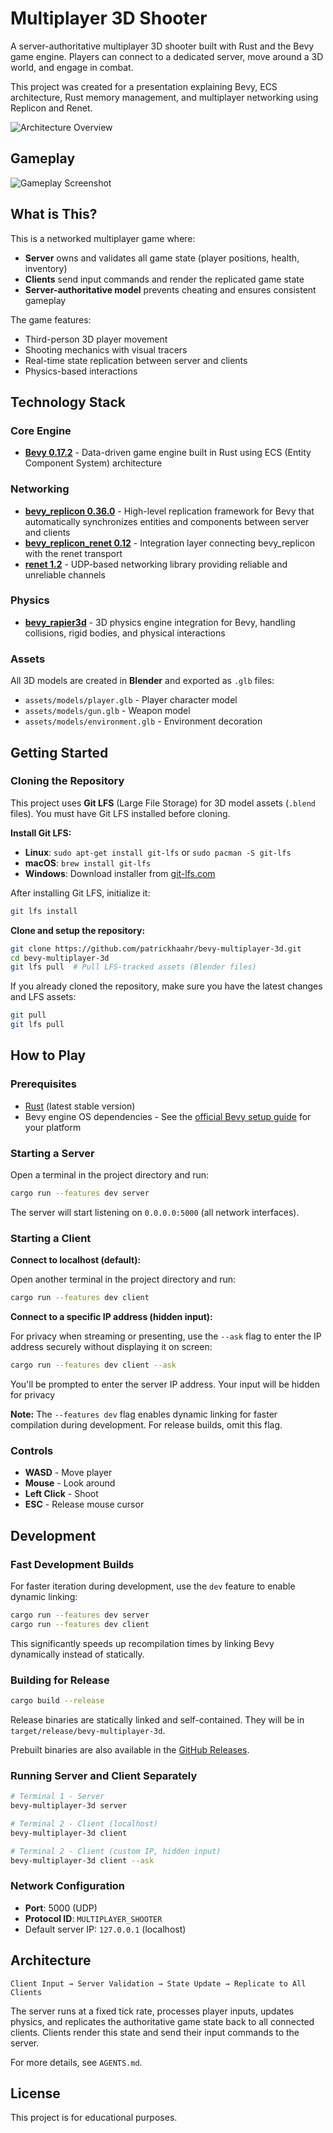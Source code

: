 # Multiplayer 3D Shooter

A server-authoritative multiplayer 3D shooter built with Rust and the Bevy game engine. Players can connect to a dedicated server, move around a 3D world, and engage in combat.

This project was created for a presentation explaining Bevy, ECS architecture, Rust memory management, and multiplayer networking using Replicon and Renet.

![Architecture Overview](assets/media/presentation.png)

## Gameplay

![Gameplay Screenshot](assets/media/screenshot.png)

## What is This?

This is a networked multiplayer game where:
- **Server** owns and validates all game state (player positions, health, inventory)
- **Clients** send input commands and render the replicated game state
- **Server-authoritative model** prevents cheating and ensures consistent gameplay

The game features:
- Third-person 3D player movement
- Shooting mechanics with visual tracers
- Real-time state replication between server and clients
- Physics-based interactions

## Technology Stack

### Core Engine
- **[Bevy 0.17.2](https://bevyengine.org/)** - Data-driven game engine built in Rust using ECS (Entity Component System) architecture

### Networking
- **[bevy_replicon 0.36.0](https://docs.rs/bevy_replicon/)** - High-level replication framework for Bevy that automatically synchronizes entities and components between server and clients
- **[bevy_replicon_renet 0.12](https://docs.rs/bevy_replicon_renet/)** - Integration layer connecting bevy_replicon with the renet transport
- **[renet 1.2](https://docs.rs/renet/)** - UDP-based networking library providing reliable and unreliable channels

### Physics
- **[bevy_rapier3d](https://github.com/dimforge/bevy_rapier)** - 3D physics engine integration for Bevy, handling collisions, rigid bodies, and physical interactions

### Assets
All 3D models are created in **Blender** and exported as `.glb` files:
- `assets/models/player.glb` - Player character model
- `assets/models/gun.glb` - Weapon model
- `assets/models/environment.glb` - Environment decoration

## Getting Started

### Cloning the Repository

This project uses **Git LFS** (Large File Storage) for 3D model assets (`.blend` files). You must have Git LFS installed before cloning.

**Install Git LFS:**
- **Linux**: `sudo apt-get install git-lfs` or `sudo pacman -S git-lfs`
- **macOS**: `brew install git-lfs`
- **Windows**: Download installer from [git-lfs.com](https://git-lfs.com/)

After installing Git LFS, initialize it:
```bash
git lfs install
```

**Clone and setup the repository:**
```bash
git clone https://github.com/patrickhaahr/bevy-multiplayer-3d.git
cd bevy-multiplayer-3d
git lfs pull  # Pull LFS-tracked assets (Blender files)
```

If you already cloned the repository, make sure you have the latest changes and LFS assets:
```bash
git pull
git lfs pull
```

## How to Play

### Prerequisites
- [Rust](https://www.rust-lang.org/tools/install) (latest stable version)
- Bevy engine OS dependencies - See the [official Bevy setup guide](https://bevy.org/learn/quick-start/getting-started/setup/#installing-os-dependencies) for your platform

### Starting a Server

Open a terminal in the project directory and run:
```bash
cargo run --features dev server
```

The server will start listening on `0.0.0.0:5000` (all network interfaces).

### Starting a Client

**Connect to localhost (default):**

Open another terminal in the project directory and run:
```bash
cargo run --features dev client
```

**Connect to a specific IP address (hidden input):**

For privacy when streaming or presenting, use the `--ask` flag to enter the IP address securely without displaying it on screen:
```bash
cargo run --features dev client --ask
```

You'll be prompted to enter the server IP address. Your input will be hidden for privacy

**Note:** The `--features dev` flag enables dynamic linking for faster compilation during development. For release builds, omit this flag.

### Controls
- **WASD** - Move player
- **Mouse** - Look around
- **Left Click** - Shoot
- **ESC** - Release mouse cursor

## Development

### Fast Development Builds

For faster iteration during development, use the `dev` feature to enable dynamic linking:
```bash
cargo run --features dev server
cargo run --features dev client
```

This significantly speeds up recompilation times by linking Bevy dynamically instead of statically.

### Building for Release
```bash
cargo build --release
```

Release binaries are statically linked and self-contained. They will be in `target/release/bevy-multiplayer-3d`.

Prebuilt binaries are also available in the [GitHub Releases](https://github.com/patrickhaahr/bevy-multiplayer-3d/releases).

### Running Server and Client Separately
```bash
# Terminal 1 - Server
bevy-multiplayer-3d server

# Terminal 2 - Client (localhost)
bevy-multiplayer-3d client

# Terminal 2 - Client (custom IP, hidden input)
bevy-multiplayer-3d client --ask
```

### Network Configuration
- **Port**: 5000 (UDP)
- **Protocol ID**: `MULTIPLAYER_SHOOTER`
- Default server IP: `127.0.0.1` (localhost)

## Architecture

```
Client Input → Server Validation → State Update → Replicate to All Clients
```

The server runs at a fixed tick rate, processes player inputs, updates physics, and replicates the authoritative game state back to all connected clients. Clients render this state and send their input commands to the server.

For more details, see `AGENTS.md`.

## License

This project is for educational purposes.
